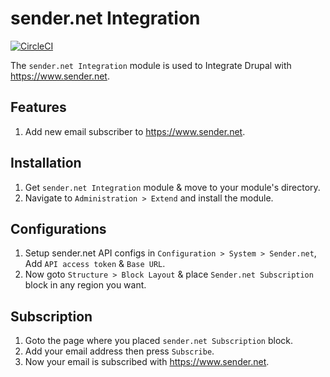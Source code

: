 # sender.net Integration

[![CircleCI](https://dl.circleci.com/status-badge/img/gh/vinugawade/sender.net/tree/master.svg?style=svg)](https://dl.circleci.com/status-badge/redirect/gh/vinugawade/sender.net/tree/master)

The `sender.net Integration` module is used to Integrate
Drupal with <https://www.sender.net>.

## Features

 1. Add new email subscriber to <https://www.sender.net>.

## Installation

 1. Get `sender.net Integration` module & move to your module's directory.
 2. Navigate to `Administration > Extend` and install the module.

## Configurations

  1. Setup sender.net API configs in `Configuration > System > Sender.net`,
  Add `API access token` & `Base URL`.
  2. Now goto `Structure > Block Layout` & place `Sender.net Subscription`
  block in any region you want.

## Subscription

  1. Goto the page where you placed `sender.net Subscription` block.
  2. Add your email address then press `Subscribe`.
  3. Now your email is subscribed with <https://www.sender.net>.
